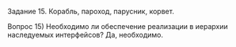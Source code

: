 Задание 15. Корабль, пароход, парусник, корвет.


Вопрос 15) Необходимо ли обеспечение реализации в иерархии наследуемых интерфейсов?
Да, необходимо.

